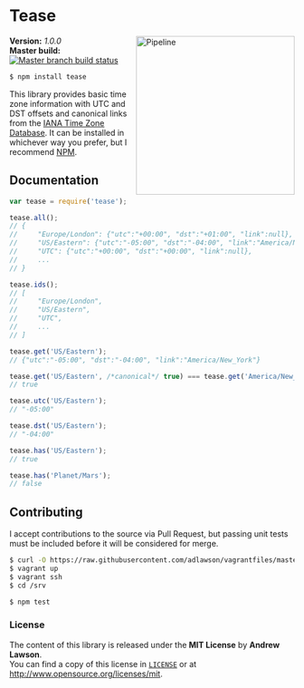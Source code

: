 # Tease

<img src="http://media.giphy.com/media/gMyoO4SfMhmzm/giphy.gif" alt="Pipeline" align="right" width=280/>

**Version:** *1.0.0*<br/>
**Master build:** [![Master branch build status][travis-master]][travis]<br/>

```bash
$ npm install tease
```

This library provides basic time zone information with UTC and DST offsets and
canonical links from the [IANA Time Zone Database][wiki]. It can be installed
in whichever way you prefer, but I recommend [NPM][npm].

## Documentation
```js
var tease = require('tease');

tease.all();
// {
//     "Europe/London": {"utc":"+00:00", "dst":"+01:00", "link":null},
//     "US/Eastern": {"utc":"-05:00", "dst":"-04:00", "link":"America/New_York"},
//     "UTC": {"utc":"+00:00", "dst":"+00:00", "link":null},
//     ...
// }

tease.ids();
// [
//     "Europe/London",
//     "US/Eastern",
//     "UTC",
//     ...
// ]

tease.get('US/Eastern');
// {"utc":"-05:00", "dst":"-04:00", "link":"America/New_York"}

tease.get('US/Eastern', /*canonical*/ true) === tease.get('America/New_York');
// true

tease.utc('US/Eastern');
// "-05:00"

tease.dst('US/Eastern');
// "-04:00"

tease.has('US/Eastern');
// true

tease.has('Planet/Mars');
// false
```

## Contributing
I accept contributions to the source via Pull Request, but passing unit tests
must be included before it will be considered for merge.
```bash
$ curl -O https://raw.githubusercontent.com/adlawson/vagrantfiles/master/nodejs/Vagrantfile
$ vagrant up
$ vagrant ssh
$ cd /srv

$ npm test
```

### License
The content of this library is released under the **MIT License** by
**Andrew Lawson**.<br/> You can find a copy of this license in
[`LICENSE`][license] or at http://www.opensource.org/licenses/mit.

<!-- Links -->
[travis]: https://travis-ci.org/adlawson/tease.js
[travis-master]: https://travis-ci.org/adlawson/tease.js.png?branch=master
[npm]: https://npmjs.org/package/tease
[license]: /LICENSE
[wiki]: http://en.wikipedia.org/wiki/List_of_tz_database_time_zones
